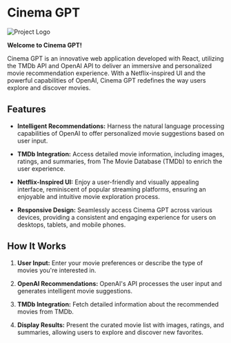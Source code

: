 # Cinema GPT

![Project Logo](link_to_your_logo.png)

**Welcome to Cinema GPT!**

Cinema GPT is an innovative web application developed with React, utilizing the TMDb API and OpenAI API to deliver an immersive and personalized movie recommendation experience. With a Netflix-inspired UI and the powerful capabilities of OpenAI, Cinema GPT redefines the way users explore and discover movies.

## Features

- **Intelligent Recommendations:** Harness the natural language processing capabilities of OpenAI to offer personalized movie suggestions based on user input.
  
- **TMDb Integration:** Access detailed movie information, including images, ratings, and summaries, from The Movie Database (TMDb) to enrich the user experience.

- **Netflix-Inspired UI:** Enjoy a user-friendly and visually appealing interface, reminiscent of popular streaming platforms, ensuring an enjoyable and intuitive movie exploration process.

- **Responsive Design:** Seamlessly access Cinema GPT across various devices, providing a consistent and engaging experience for users on desktops, tablets, and mobile phones.

## How It Works

1. **User Input:** Enter your movie preferences or describe the type of movies you're interested in.
  
2. **OpenAI Recommendations:** OpenAI's API processes the user input and generates intelligent movie suggestions.
  
3. **TMDb Integration:** Fetch detailed information about the recommended movies from TMDb.

4. **Display Results:** Present the curated movie list with images, ratings, and summaries, allowing users to explore and discover new favorites.